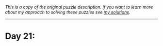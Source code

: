 *This is a copy of the original puzzle description. If you want to learn more about my approach to solving these puzzles see [my solutions](solutions.md).*

---
# Day 21: 
